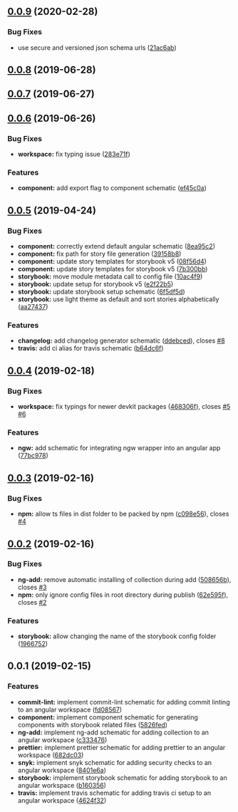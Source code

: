 ## [0.0.9](https://github.com/pascaliske/schematics/compare/v0.0.8...v0.0.9) (2020-02-28)


### Bug Fixes

* use secure and versioned json schema urls ([21ac6ab](https://github.com/pascaliske/schematics/commit/21ac6ab08a26db552eb6a2a143b2d159066db818))



## [0.0.8](https://github.com/pascaliske/schematics/compare/v0.0.7...v0.0.8) (2019-06-28)



## [0.0.7](https://github.com/pascaliske/schematics/compare/v0.0.6...v0.0.7) (2019-06-27)



## [0.0.6](https://github.com/pascaliske/schematics/compare/v0.0.5...v0.0.6) (2019-06-26)


### Bug Fixes

* **workspace:** fix typing issue ([283e71f](https://github.com/pascaliske/schematics/commit/283e71f))


### Features

* **component:** add export flag to component schematic ([ef45c0a](https://github.com/pascaliske/schematics/commit/ef45c0a))



## [0.0.5](https://github.com/pascaliske/schematics/compare/v0.0.4...v0.0.5) (2019-04-24)


### Bug Fixes

* **component:** correctly extend default angular schematic ([8ea95c2](https://github.com/pascaliske/schematics/commit/8ea95c2))
* **component:** fix path for story file generation ([39158b8](https://github.com/pascaliske/schematics/commit/39158b8))
* **component:** update story templates for storybook v5 ([08f56d4](https://github.com/pascaliske/schematics/commit/08f56d4))
* **component:** update story templates for storybook v5 ([7b300bb](https://github.com/pascaliske/schematics/commit/7b300bb))
* **storybook:** move module metadata call to config file ([10ac4f9](https://github.com/pascaliske/schematics/commit/10ac4f9))
* **storybook:** update setup for storybook v5 ([e2f22b5](https://github.com/pascaliske/schematics/commit/e2f22b5))
* **storybook:** update storybook setup schematic ([6f5df5d](https://github.com/pascaliske/schematics/commit/6f5df5d))
* **storybook:** use light theme as default and sort stories alphabetically ([aa27437](https://github.com/pascaliske/schematics/commit/aa27437))


### Features

* **changelog:** add changelog generator schematic ([ddebced](https://github.com/pascaliske/schematics/commit/ddebced)), closes [#8](https://github.com/pascaliske/schematics/issues/8)
* **travis:** add ci alias for travis schematic ([b64dc6f](https://github.com/pascaliske/schematics/commit/b64dc6f))



## [0.0.4](https://github.com/pascaliske/schematics/compare/v0.0.3...v0.0.4) (2019-02-18)


### Bug Fixes

* **workspace:** fix typings for newer devkit packages ([468306f](https://github.com/pascaliske/schematics/commit/468306f)), closes [#5](https://github.com/pascaliske/schematics/issues/5) [#6](https://github.com/pascaliske/schematics/issues/6)


### Features

* **ngw:** add schematic for integrating ngw wrapper into an angular app ([77bc978](https://github.com/pascaliske/schematics/commit/77bc978))



## [0.0.3](https://github.com/pascaliske/schematics/compare/v0.0.2...v0.0.3) (2019-02-16)


### Bug Fixes

* **npm:** allow ts files in dist folder to be packed by npm ([c098e56](https://github.com/pascaliske/schematics/commit/c098e56)), closes [#4](https://github.com/pascaliske/schematics/issues/4)



## [0.0.2](https://github.com/pascaliske/schematics/compare/v0.0.1...v0.0.2) (2019-02-16)


### Bug Fixes

* **ng-add:** remove automatic installing of collection during add ([508656b](https://github.com/pascaliske/schematics/commit/508656b)), closes [#3](https://github.com/pascaliske/schematics/issues/3)
* **npm:** only ignore config files in root directory during publish ([62e595f](https://github.com/pascaliske/schematics/commit/62e595f)), closes [#2](https://github.com/pascaliske/schematics/issues/2)


### Features

* **storybook:** allow changing the name of the storybook config folder ([1966752](https://github.com/pascaliske/schematics/commit/1966752))



## 0.0.1 (2019-02-15)


### Features

* **commit-lint:** implement commit-lint schematic for adding commit linting to an angular workspace ([fd08567](https://github.com/pascaliske/schematics/commit/fd08567))
* **component:** implement component schematic for generating components with storybook related files ([5826fed](https://github.com/pascaliske/schematics/commit/5826fed))
* **ng-add:** implement ng-add schematic for adding collection to an angular workspace ([c333476](https://github.com/pascaliske/schematics/commit/c333476))
* **prettier:** implement prettier schematic for adding prettier to an angular workspace ([682dc03](https://github.com/pascaliske/schematics/commit/682dc03))
* **snyk:** implement snyk schematic for adding security checks to an angular workspace ([8401e6a](https://github.com/pascaliske/schematics/commit/8401e6a))
* **storybook:** implement storybook schematic for adding storybook to an angular workspace ([b160356](https://github.com/pascaliske/schematics/commit/b160356))
* **travis:** implement travis schematic for adding travis ci setup to an angular workspace ([4624f32](https://github.com/pascaliske/schematics/commit/4624f32))




